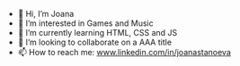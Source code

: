 - 👋 Hi, I’m Joana
- 👀 I’m interested in Games and Music
- 🌱 I’m currently learning HTML, CSS and JS
- 💞️ I’m looking to collaborate on a AAA title
- 📫 How to reach me: www.linkedin.com/in/joanastanoeva

<!---
JStanoeva/JStanoeva is a ✨ special ✨ repository because its `README.md` (this file) appears on your GitHub profile.
You can click the Preview link to take a look at your changes.
--->
